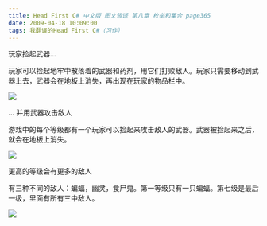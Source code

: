 ```yaml
---
title: Head First C# 中文版 图文皆译 第八章 枚举和集合 page365
date: 2009-04-18 10:09:00
tags: 我翻译的Head First C#（习作）
---
```

玩家捡起武器...

  

玩家可以捡起地牢中散落着的武器和药剂，用它们打败敌人。玩家只需要移动到武器上去，武器会在地板上消失，再出现在玩家的物品栏中。

  

![](https://p-blog.csdn.net/images/p_blog_csdn_net/cuipengfei1/EntryImages/20090418/2009-04-18_09-31-00.jpg)

...  并用武器攻击敌人

  

游戏中的每个等级都有一个玩家可以捡起来攻击敌人的武器。武器被捡起来之后，就会在地板上消失。

  

![](https://p-blog.csdn.net/images/p_blog_csdn_net/cuipengfei1/EntryImages/20090418/2009-04-18_09-36-24.jpg)

更高的等级会有更多的敌人

  

有三种不同的敌人：蝙蝠，幽灵，食尸鬼。第一等级只有一只蝙蝠。第七级是最后一级，里面有所有三中敌人。

  

![](https://p-blog.csdn.net/images/p_blog_csdn_net/cuipengfei1/EntryImages/20090418/2009-04-18_09-41-19.jpg)



